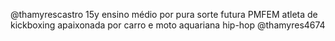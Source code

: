 @thamyrescastro
15y
ensino médio por pura sorte 
futura PMFEM
atleta de kickboxing
apaixonada por carro e moto
aquariana 
hip-hop 
@thamyres4674
